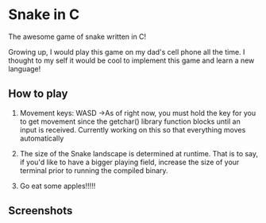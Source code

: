 # Snake in C

The awesome game of snake written in C!

Growing up, I would play this game on my dad's cell phone all the time. 
I thought to my self it would be cool to implement this game and learn a new language!

## How to play

  1. Movement keys: WASD
     ->As of right now, you must hold the key for you to get movement since the getchar() library
     function blocks until an input is received. Currently working on this so that everything
     moves automatically
  
  2. The size of the Snake landscape is determined at runtime. That is to say, if you'd like to have a bigger playing
     field, increase the size of your terminal prior to running the compiled binary.
    
  3. Go eat some apples!!!!!

## Screenshots
